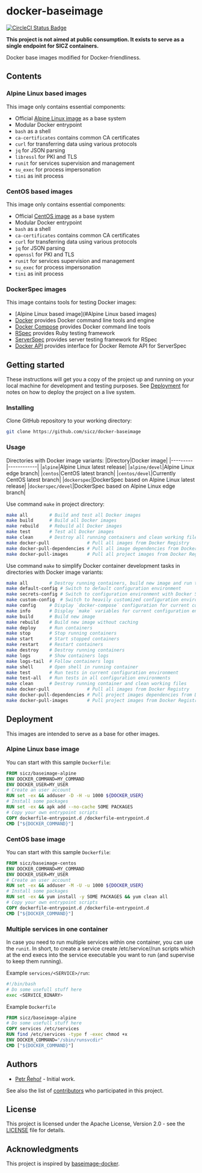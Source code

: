 # docker-baseimage

[![CircleCI Status Badge](https://circleci.com/gh/sicz/docker-baseimage.svg?style=shield&circle-token=TODO)](https://circleci.com/gh/sicz/docker-baseimage)

**This project is not aimed at public consumption.
It exists to serve as a single endpoint for SICZ containers.**

Docker base images modified for Docker-friendliness.

## Contents

### Alpine Linux based images

This image only contains essential components:
* Official [Alpine Linux image](https://store.docker.com/images/alpine) as a base system
* Modular Docker entrypoint
* `bash` as a shell
* `ca-certificates` contains common CA certificates
* `curl` for transferring data using various protocols
* `jq` for JSON parsing
* `libressl` for PKI and TLS
* `runit` for services supervision and management
* `su_exec` for process impersonation
* `tini` as init process

### CentOS based images

This image only contains essential components:
* Official [CentOS image](https://store.docker.com/images/centos) as a base system
* Modular Docker entrypoint
* `bash` as a shell
* `ca-certificates` contains common CA certificates
* `curl` for transferring data using various protocols
* `jq` for JSON parsing
* `openssl` for PKI and TLS
* `runit` for services supervision and management
* `su_exec` for process impersonation
* `tini` as init process

### DockerSpec images

This image contains tools for testing Docker images:
* [Alpine Linux based image](#Alpine Linux based images)
* [Docker](https://docs.docker.com/engine/) provides Docker command line tools and engine
* [Docker Compose](https://docs.docker.com/compose/) provides Docker command line tools
* [RSpec](http://rspec.info) provides Ruby testing framework
* [ServerSpec](http://serverspec.org) provides server testing framework for RSpec
* [Docker API](https://github.com/swipely/docker-api) provides interface for Docker Remote API for ServerSpec
<!--
* [DockerSpec](https://github.com/zuazo/dockerspec) provides Docker plugin for ServerSpec
-->
## Getting started

These instructions will get you a copy of the project up and running on your
local machine for development and testing purposes. See [Deployment](#deployment)
for notes on how to deploy the project on a live system.

### Installing

Clone GitHub repository to your working directory:
```bash
git clone https://github.com/sicz/docker-baseimage
```

### Usage

Directories with Docker image variants:
|Directory|Docker image|
|---------|------------|
|`alpine`|Alpine Linux latest release|
|`alpine/devel`|Alpine Linux edge branch|
|`centos`|CentOS latest branch|
|`centos/devel`|Currently CentOS latest branch|
|`dockerspec`|DockerSpec based on Alpine Linux latest release|
|`dockerspec/devel`|DockerSpec based on Alpine Linux edge branch|

Use command `make` in project directory:
```bash
make all        # Build and test all Docker images
make build      # Build all Docker images
make rebuild    # Rebuild all Docker images
make test       # Test all Docker images
make clean      # Destroy all running containers and clean working files
make docker-pull              # Pull all images from Docker Registry
make docker-pull-dependencies # Pull all image dependencies from Docker Registry
make docker-pull-images       # Pull all project images from Docker Registry
```

Use command `make` to simplify Docker container development tasks in
directories with Docker image variants:
```bash
make all        # Destroy running containers, build new image and run tests
make default-config # Switch to default configuration environment
make secrets-config # Switch to configuration environment with Docker Swarm like secrets
make custom-config  # Switch to heavily customized configuration environment
make config     # Display `docker-compose` configuration for current configuration environment
make info       # Display `make` variables for current configuration environment
make build      # Build new image
make rebuild    # Build new image without caching
make deploy     # Run containers
make stop       # Stop running containers
make start      # Start stopped containers
make restart    # Restart containers
make destroy    # Destroy running containers
make logs       # Show containers logs
make logs-tail  # Follow containers logs
make shell      # Open shell in running container
make test       # Run tests in current configuration environment
make test-all   # Run tests in all configuration environments
make clean      # Destroy running container and clean working files
make docker-pull              # Pull all images from Docker Registry
make docker-pull-dependencies # Pull project images dependencies from Docker Registry
make docker-pull-images       # Pull project images from Docker Registry
```

## Deployment

This images are intended to serve as a base for other images.

### Alpine Linux base image

You can start with this sample `Dockerfile`:
```Dockerfile
FROM sicz/baseimage-alpine
ENV DOCKER_COMMAND=MY_COMMAND
ENV DOCKER_USER=MY_USER
# Create an user account
RUN set -ex && adduser -D -H -u 1000 ${DOCKER_USER}
# Install some packages
RUN set -ex && apk add --no-cache SOME PACKAGES
# Copy your own entrypoint scripts
COPY dockerfile-entrypoint.d /dockerfile-entrypoint.d
CMD ["${DOCKER_COMMAND}"]
```

### CentOS base image

You can start with this sample `Dockerfile`:
```Dockerfile
FROM sicz/baseimage-centos
ENV DOCKER_COMMAND=MY_COMMAND
ENV DOCKER_USER=MY_USER
# Create an user account
RUN set -ex && adduser -M -U -u 1000 ${DOCKER_USER}
# Install some packages
RUN set -ex && yum install -y SOME PACKAGES && yum clean all
# Copy your own entrypoint scripts
COPY dockerfile-entrypoint.d /dockerfile-entrypoint.d
CMD ["${DOCKER_COMMAND}"]
```

### Multiple services in one container

In case you need to run multiple services within one container, you can use the
`runit`. In short, to create a service create /etc/service/<SERVICE>/run scripts
which at the end execs into the service executable you want to run (and supervise
to keep them running).

Example `services/<SERVICE>/run`:
```bash
#!/bin/bash
# Do some usefull stuff here
exec <SERVICE_BINARY>
```

Example `Dockerfile`
```Dockerfile
FROM sicz/baseimage-alpine
# Do some usefull stuff here
COPY services /etc/services
RUN find /etc/services -type f -exec chmod +x
ENV DOCKER_COMMAND="/sbin/runsvcdir"
CMD ["${DOCKER_COMMAND}"]
```

## Authors

* [Petr Řehoř](https://github.com/prehor) - Initial work.

See also the list of
[contributors](https://github.com/sicz/docker-baseimage-alpine/contributors)
who participated in this project.

## License

This project is licensed under the Apache License, Version 2.0 - see the
[LICENSE](LICENSE) file for details.

## Acknowledgments

This project is inspired by
[baseimage-docker](https://hub.docker.com/r/phusion/baseimage/).
